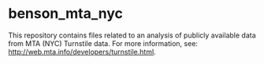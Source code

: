 # benson_mta_nyc

This repository contains files related to an analysis of publicly available data from MTA (NYC) Turnstile data. For more information, see: http://web.mta.info/developers/turnstile.html.

